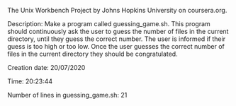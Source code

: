 The Unix Workbench Project by Johns Hopkins University on coursera.org.

Description: Make a program called guessing_game.sh. This program should continuously ask the user to guess the number of files in the current directory, until they guess the correct number. The user is informed if their guess is too high or too low. Once the user guesses the correct number of files in the current directory they should be congratulated.

Creation date: 20/07/2020

Time: 20:23:44

Number of lines in guessing_game.sh: 21
